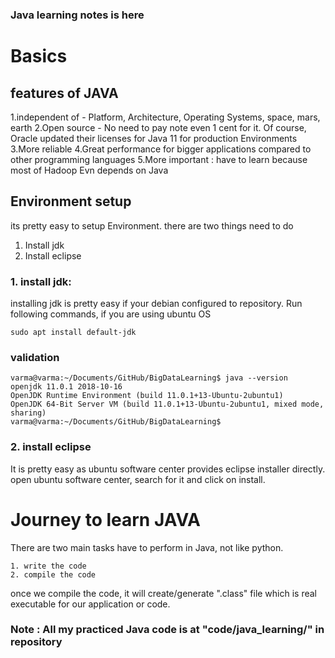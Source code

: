 ### Java learning notes is here

# Basics

## features of JAVA

1.independent of - Platform, Architecture, Operating Systems, space, mars, earth
2.Open source - No need to pay note even 1 cent for it. Of course, Oracle updated their licenses for Java 11 for production Environments
3.More reliable
4.Great performance for bigger applications compared to other programming languages
5.More important : have to learn because most of Hadoop Evn depends on Java

## Environment setup

its pretty easy to setup Environment. there are two things need to do

1. Install jdk
2. Install eclipse

### 1. install jdk:

installing jdk is pretty easy if your debian configured to repository. Run following commands, if you are using ubuntu OS

	sudo apt install default-jdk

### validation

	varma@varma:~/Documents/GitHub/BigDataLearning$ java --version
	openjdk 11.0.1 2018-10-16
	OpenJDK Runtime Environment (build 11.0.1+13-Ubuntu-2ubuntu1)
	OpenJDK 64-Bit Server VM (build 11.0.1+13-Ubuntu-2ubuntu1, mixed mode, sharing)
	varma@varma:~/Documents/GitHub/BigDataLearning$ 

### 2. install eclipse

It is pretty easy as ubuntu software center provides eclipse installer directly. open ubuntu software center, search for it and click on install. 

# Journey to learn JAVA

There are two main tasks have to perform in Java, not like python.

	1. write the code
	2. compile the code

once we compile the code, it will create/generate ".class" file which is real executable for our application or code.

### Note : All my practiced Java code is at "code/java_learning/" in repository




